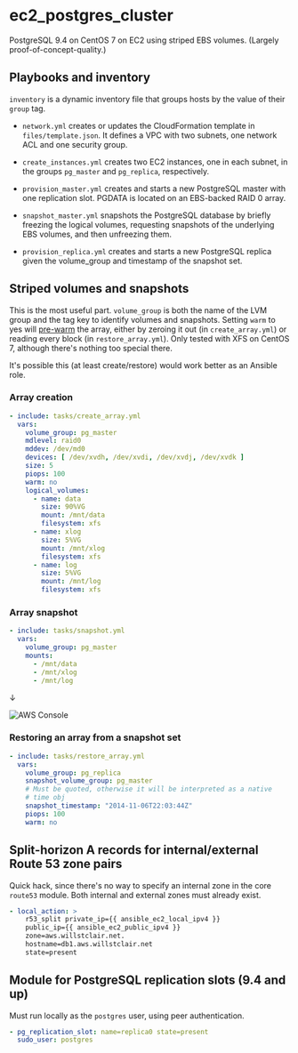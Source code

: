 # ec2_postgres_cluster

PostgreSQL 9.4 on CentOS 7 on EC2 using striped EBS volumes. (Largely proof-of-concept-quality.)

## Playbooks and inventory

`inventory` is a dynamic inventory file that groups hosts by the value of their `group` tag.

- `network.yml` creates or updates the CloudFormation template in
  `files/template.json`. It defines a VPC with two subnets, one
  network ACL and one security group.

- `create_instances.yml` creates two EC2 instances, one in each
  subnet, in the groups `pg_master` and `pg_replica`, respectively.

- `provision_master.yml` creates and starts a new PostgreSQL master
  with one replication slot. PGDATA is located on an EBS-backed RAID 0
  array.

- `snapshot_master.yml` snapshots the PostgreSQL database by briefly
  freezing the logical volumes, requesting snapshots of the underlying
  EBS volumes, and then unfreezing them.

- `provision_replica.yml` creates and starts a new PostgreSQL replica
  given the volume_group and timestamp of the snapshot set.

## Striped volumes and snapshots

This is the most useful part. `volume_group` is both the name of the LVM
group and the tag key to identify volumes and snapshots. Setting
`warm` to yes will
[pre-warm](http://docs.aws.amazon.com/AWSEC2/latest/UserGuide/ebs-prewarm.html)
the array, either by zeroing it out (in `create_array.yml`) or reading
every block (in `restore_array.yml`). Only tested with XFS on CentOS
7, although there's nothing too special there.

It's possible this (at least create/restore) would work better as an
Ansible role.

### Array creation

```yaml
- include: tasks/create_array.yml
  vars:
    volume_group: pg_master
    mdlevel: raid0
	mddev: /dev/md0
    devices: [ /dev/xvdh, /dev/xvdi, /dev/xvdj, /dev/xvdk ]
    size: 5
    piops: 100
    warm: no
	logical_volumes:
	  - name: data
        size: 90%VG
        mount: /mnt/data
        filesystem: xfs
      - name: xlog
        size: 5%VG
        mount: /mnt/xlog
        filesystem: xfs
      - name: log
        size: 5%VG
        mount: /mnt/log
        filesystem: xfs
```

### Array snapshot

```yaml
- include: tasks/snapshot.yml
  vars:
    volume_group: pg_master
    mounts:
      - /mnt/data
      - /mnt/xlog
      - /mnt/log
```
↓

![AWS Console](http://i.imgur.com/hmD0S0p.png)

### Restoring an array from a snapshot set

```yaml
- include: tasks/restore_array.yml
  vars:
    volume_group: pg_replica
    snapshot_volume_group: pg_master
    # Must be quoted, otherwise it will be interpreted as a native
    # time obj
    snapshot_timestamp: "2014-11-06T22:03:44Z"
    piops: 100
    warm: no
```

## Split-horizon A records for internal/external Route 53 zone pairs

Quick hack, since there's no way to specify an internal zone in the
core `route53` module. Both internal and external zones must already
exist.

```yaml
- local_action: >
    r53_split private_ip={{ ansible_ec2_local_ipv4 }}
	public_ip={{ ansible_ec2_public_ipv4 }}
	zone=aws.willstclair.net.
	hostname=db1.aws.willstclair.net
	state=present
```

## Module for PostgreSQL replication slots (9.4 and up)

Must run locally as the `postgres` user, using peer authentication.

```yaml
- pg_replication_slot: name=replica0 state=present
  sudo_user: postgres
```
